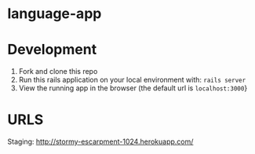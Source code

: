 language-app
============

Development
===========
1. Fork and clone this repo
1. Run this rails application on your local environment with: <code>rails server</code>
1. View the running app in the browser (the default url is <code>localhost:3000</code>}

URLS
====
Staging: http://stormy-escarpment-1024.herokuapp.com/